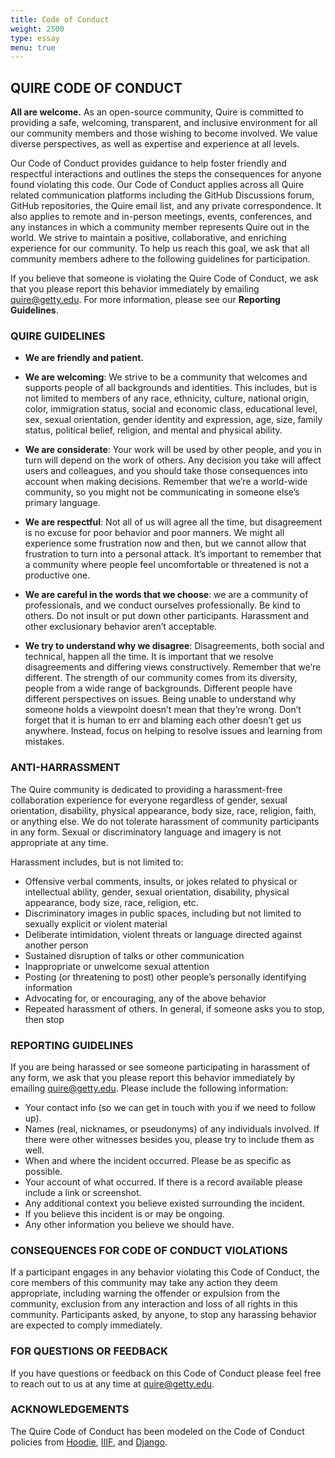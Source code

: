 ```yaml
---
title: Code of Conduct
weight: 2500
type: essay
menu: true
---
```


## QUIRE CODE OF CONDUCT

**All are welcome.** As an open-source community, Quire is committed to providing a safe, welcoming, transparent, and inclusive environment for all our community members and those wishing to become involved. We value diverse perspectives, as well as expertise and experience at all levels.

Our Code of Conduct provides guidance to help foster friendly and respectful interactions and outlines the steps the consequences for anyone found violating this code. Our Code of Conduct applies across all Quire related communication platforms including the GitHub Discussions forum, GitHub repositories, the Quire email list, and any private correspondence. It also applies to remote and in-person meetings, events, conferences, and any instances in which a community member represents Quire out in the world. We strive to maintain a positive, collaborative, and enriching experience for our community. To help us reach this goal, we ask that all community members adhere to the following guidelines for participation.

If you believe that someone is violating the Quire Code of Conduct, we ask that you please report this behavior immediately by emailing quire@getty.edu. For more information, please see our **Reporting Guidelines**.

### QUIRE GUIDELINES

- **We are friendly and patient.**

- **We are welcoming**: We strive to be a community that welcomes and supports people of all backgrounds and identities. This includes, but is not limited to members of any race, ethnicity, culture, national origin, color, immigration status, social and economic class, educational level, sex, sexual orientation, gender identity and expression, age, size, family status, political belief, religion, and mental and physical ability.

- **We are considerate**: Your work will be used by other people, and you in turn will depend on the work of others. Any decision you take will affect users and colleagues, and you should take those consequences into account when making decisions. Remember that we’re a world-wide community, so you might not be communicating in someone else’s primary language.

- **We are respectful**: Not all of us will agree all the time, but disagreement is no excuse for poor behavior and poor manners. We might all experience some frustration now and then, but we cannot allow that frustration to turn into a personal attack. It’s important to remember that a community where people feel uncomfortable or threatened is not a productive one.

- **We are careful in the words that we choose**: we are a community of professionals, and we conduct ourselves professionally. Be kind to others. Do not insult or put down other participants. Harassment and other exclusionary behavior aren’t acceptable.

- **We try to understand why we disagree**: Disagreements, both social and technical, happen all the time. It is important that we resolve disagreements and differing views constructively. Remember that we’re different. The strength of our community comes from its diversity, people from a wide range of backgrounds. Different people have different perspectives on issues. Being unable to understand why someone holds a viewpoint doesn’t mean that they’re wrong. Don’t forget that it is human to err and blaming each other doesn’t get us anywhere. Instead, focus on helping to resolve issues and learning from mistakes.


### ANTI-HARRASSMENT

The Quire community is dedicated to providing a harassment-free collaboration experience for everyone regardless of gender, sexual orientation, disability, physical appearance, body size, race, religion, faith, or anything else. We do not tolerate harassment of community participants in any form. Sexual or discriminatory language and imagery is not appropriate at any time.

Harassment includes, but is not limited to:

- Offensive verbal comments, insults, or jokes related to physical or intellectual ability, gender, sexual orientation, disability, physical appearance, body size, race, religion, etc.
- Discriminatory images in public spaces, including but not limited to sexually explicit or violent material
- Deliberate intimidation, violent threats or language directed against another person
- Sustained disruption of talks or other communication
- Inappropriate or unwelcome sexual attention
- Posting (or threatening to post) other people’s personally identifying information
- Advocating for, or encouraging, any of the above behavior
- Repeated harassment of others. In general, if someone asks you to stop, then stop


### REPORTING GUIDELINES

If you are being harassed or see someone participating in harassment of any form, we ask that you please report this behavior immediately by emailing quire@getty.edu. Please include the following information:

- Your contact info (so we can get in touch with you if we need to follow up).
- Names (real, nicknames, or pseudonyms) of any individuals involved. If there were other witnesses besides you, please try to include them as well.
- When and where the incident occurred. Please be as specific as possible.
- Your account of what occurred. If there is a record available please include a link or screenshot.
- Any additional context you believe existed surrounding the incident.
- If you believe this incident is or may be ongoing.
- Any other information you believe we should have.


### CONSEQUENCES FOR CODE OF CONDUCT VIOLATIONS

If a participant engages in any behavior violating this Code of Conduct, the core members of this community may take any action they deem appropriate, including warning the offender or expulsion from the community, exclusion from any interaction and loss of all rights in this community. Participants asked, by anyone, to stop any harassing behavior are expected to comply immediately.

### FOR QUESTIONS OR FEEDBACK

If you have questions or feedback on this Code of Conduct please feel free to reach out to us at any time at quire@getty.edu.

### ACKNOWLEDGEMENTS

The Quire Code of Conduct has been modeled on the Code of Conduct policies from [Hoodie](http://hood.ie/code-of-conduct/), [IIIF](https://iiif.io/event/conduct/), and [Django](https://www.djangoproject.com/conduct/).
